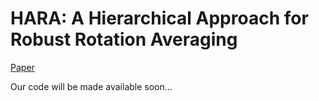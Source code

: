 # HARA: A Hierarchical Approach for Robust Rotation Averaging

[Paper](https://arxiv.org/abs/2011.11724)

Our code will be made available soon...
